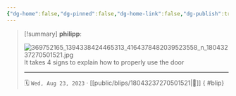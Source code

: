 ```yaml
---
{"dg-home":false,"dg-pinned":false,"dg-home-link":false,"dg-publish":true,"type":"blip","disabled rules":["yaml-title","yaml-title-alias","file-name-heading"],"title":"philipp on instagram @ 2023-08-23","created-date":"2023-08-23T13:00:00","updated-date":"2025-05-02T17:43:08","dg-path":"blips/18043237270501521.md","permalink":"/blips/18043237270501521/","dgPassFrontmatter":true}
---
```


> [!summary] **philipp**:
>
> ![369752165_1394338424465313_4164378482039523558_n_18043237270501521.jpg](/img/user/attachments/369752165_1394338424465313_4164378482039523558_n_18043237270501521.jpg)
> It takes 4 signs to explain how to properly use the door
> - - -
>
> 🗓️ `Wed, Aug 23, 2023` · [[public/blips/18043237270501521\|🔗]]
{ #blip}

